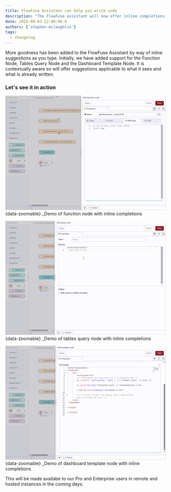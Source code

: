 ```yaml
---
title: FlowFuse Assistant can help you write code
description: "The FlowFuse assistant will now offer inline completions when writing functions, SQL and Dashboard templates"
date: 2025-09-03 12:00:00.0  
authors: ['stephen-mclaughlin']
tags:
  - changelog
---
```


More goodness has been added to the FlowFuse Assistant by way of inline suggestions as you type.
Initially, we have added support for the Function Node, Tables Query Node and the Dashboard Template Node.
It is contextually aware so will offer suggestions applicable to what it sees and what is already written.

### Let's see it in action

![Demo of function node with inline completions](./images/inline-assist-function-node.gif){data-zoomable}
_Demo of function node with inline completions

![Demo of tables query node with inline completions](./images/inline-assist-query-node.gif){data-zoomable}
_Demo of tables query node with inline completions

![Demo of dashboard template node with inline completions](./images/inline-assist-template-node.gif){data-zoomable}
_Demo of dashboard template node with inline completions

This will be made availabe to our Pro and Enterprise users in remote and hosted instances in the coming days.